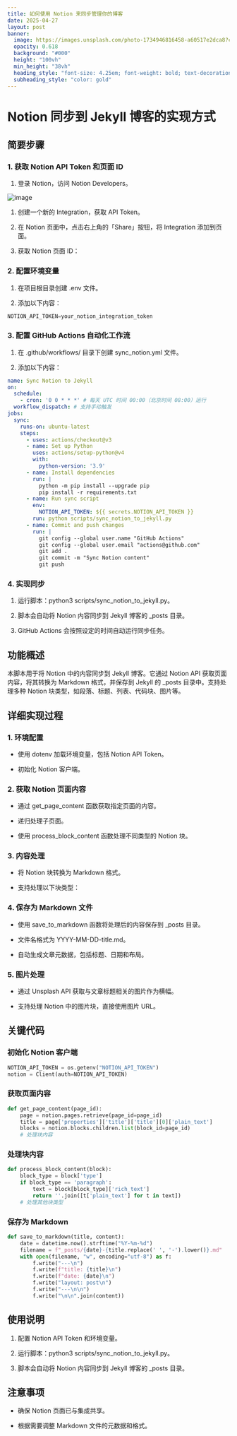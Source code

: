 ```yaml
---
title: 如何使用 Notion 来同步管理你的博客
date: 2025-04-27
layout: post
banner:
  image: https://images.unsplash.com/photo-1734946816458-a60517e2dca8?crop=entropy&cs=tinysrgb&fit=max&fm=jpg&ixid=M3w2OTIwMzJ8MHwxfHJhbmRvbXx8fHx8fHx8fDE3NDU3NzgzNTh8&ixlib=rb-4.0.3&q=80&w=1080
  opacity: 0.618
  background: "#000"
  height: "100vh"
  min_height: "38vh"
  heading_style: "font-size: 4.25em; font-weight: bold; text-decoration: underline"
  subheading_style: "color: gold"
---
```


# Notion 同步到 Jekyll 博客的实现方式

## 简要步骤

### 1. 获取 Notion API Token 和页面 ID

1. 登录 Notion，访问 Notion Developers。

![image](https://prod-files-secure.s3.us-west-2.amazonaws.com/a7a0cc5a-89b9-4cda-8686-1fba0ca52f40/d19c1afe-dea5-4312-9333-786b0ba83054/image.png?X-Amz-Algorithm=AWS4-HMAC-SHA256&X-Amz-Content-Sha256=UNSIGNED-PAYLOAD&X-Amz-Credential=ASIAZI2LB4665RVOVJNZ%2F20250427%2Fus-west-2%2Fs3%2Faws4_request&X-Amz-Date=20250427T182558Z&X-Amz-Expires=3600&X-Amz-Security-Token=IQoJb3JpZ2luX2VjEMj%2F%2F%2F%2F%2F%2F%2F%2F%2F%2FwEaCXVzLXdlc3QtMiJHMEUCIQD3uX1hYR6TiJ9AZLF0%2B9grRycpyydzMAD0lkznGPWnvwIgdi7PCZt%2Byf9ZvvozXwkIPoyX3hutQXVegOrK8vhIu8gq%2FwMIYRAAGgw2Mzc0MjMxODM4MDUiDJF%2BIG8rueMWlWyaVCrcA0PuwdDwHb4B41USybrBxVh3Jyd2sZustOkQpWPvN1A74ydylHLXZ9gr%2B5aICXOj9Wc9rcszbWBHXBEYH9m7MAsXUpaZ2Da8AdUkTOnPwr4PpZx624o4jrOoTqh%2FQ3t2UyZd4WeMVTG8RWxtzLBrRVUgLX4uGOqsABcu59gXG30jJ4XWdPY8vrbOHoDz9gu2hKMMa2ph2A2cgVKxAROtFo0draZ9b4fu%2BwQO%2FYsgc9zsUtPlcEGxvIGJwfr%2FmAiz5pkEOttR%2BgfluhTcxk0XS2TVB9Y1nteytaJwxA4ZEvioGzxjAXmIf9R71gSltzzwhpDegNO%2BLoMDF16yMxEbiRCPYhHwI7jyPlMLmvQy8EL2Z1E%2FxRGQ77y4HoF8ZgWyhNq%2BNYBjqgrcBBl5%2B5MA32H%2BuYg3s%2Fx8qL7YPlXEZX%2BMOXqhRgKCTs8QS%2FmnkXLfl1AdpjovuDzmF8sp1z%2BrXacyzBmFCJfxi9g1GAnE%2F38VHEd4ymN%2BNgMZQF4FUylf%2BReAo%2BKr2jOG7E5%2B6WXC7UHW%2BVQXPxqxXEOBGZJc2Z3L5VArJDO%2FFqFFn%2B616H1RJt2dvQ2tEFxuTIfRbcQ2ppz3K3P07POtNlzJmsZsmqVbK53N1jFwrt1N2pphMJiqucAGOqUBWwPMsChN%2F3lwqQrnCb3kZrZ7H6hRd1yRAULLx8Li2SnDpXxhPxA%2BjMnqnQm%2FPbmzDAsSjnpbPjRURM%2FxmL0YdigUU6rkc%2BRPTLv3tcy8yPc%2Bt%2BBNUrcujiZcVfbV7SRZv9HJ9juWYw68XCtcGBWPPZsQZn2IZPbAahf%2F1AluGSvkV8zgeTH5OF72U3pg8HjJziaYQrCyvKiftgQRwLxiDLFwYNwz&X-Amz-Signature=0aad632218569134cd72c4e674dae80ba4e357177fc1b09fe3dfcd5b97e70d2d&X-Amz-SignedHeaders=host&x-id=GetObject)

1. 创建一个新的 Integration，获取 API Token。

1. 在 Notion 页面中，点击右上角的「Share」按钮，将 Integration 添加到页面。

1. 获取 Notion 页面 ID：


### 2. 配置环境变量

1. 在项目根目录创建 .env 文件。

1. 添加以下内容：

```javascript
NOTION_API_TOKEN=your_notion_integration_token
```

### 3. 配置 GitHub Actions 自动化工作流

1. 在 .github/workflows/ 目录下创建 sync_notion.yml 文件。

1. 添加以下内容：

```yaml
name: Sync Notion to Jekyll
on:
  schedule:
    - cron: '0 0 * * *' # 每天 UTC 时间 00:00（北京时间 08:00）运行
  workflow_dispatch: # 支持手动触发
jobs:
  sync:
    runs-on: ubuntu-latest
    steps:
      - uses: actions/checkout@v3
      - name: Set up Python
        uses: actions/setup-python@v4
        with:
          python-version: '3.9'
      - name: Install dependencies
        run: |
          python -m pip install --upgrade pip
          pip install -r requirements.txt
      - name: Run sync script
        env:
          NOTION_API_TOKEN: ${{ secrets.NOTION_API_TOKEN }}
        run: python scripts/sync_notion_to_jekyll.py
      - name: Commit and push changes
        run: |
          git config --global user.name "GitHub Actions"
          git config --global user.email "actions@github.com"
          git add .
          git commit -m "Sync Notion content"
          git push
```

### 4. 实现同步

1. 运行脚本：python3 scripts/sync_notion_to_jekyll.py。

1. 脚本会自动将 Notion 内容同步到 Jekyll 博客的 _posts 目录。

1. GitHub Actions 会按照设定的时间自动运行同步任务。

## 功能概述

本脚本用于将 Notion 中的内容同步到 Jekyll 博客。它通过 Notion API 获取页面内容，将其转换为 Markdown 格式，并保存到 Jekyll 的 _posts 目录中。支持处理多种 Notion 块类型，如段落、标题、列表、代码块、图片等。

## 详细实现过程

### 1. 环境配置

- 使用 dotenv 加载环境变量，包括 Notion API Token。

- 初始化 Notion 客户端。

### 2. 获取 Notion 页面内容

- 通过 get_page_content 函数获取指定页面的内容。

- 递归处理子页面。

- 使用 process_block_content 函数处理不同类型的 Notion 块。

### 3. 内容处理

- 将 Notion 块转换为 Markdown 格式。

- 支持处理以下块类型：


### 4. 保存为 Markdown 文件

- 使用 save_to_markdown 函数将处理后的内容保存到 _posts 目录。

- 文件名格式为 YYYY-MM-DD-title.md。

- 自动生成文章元数据，包括标题、日期和布局。

### 5. 图片处理

- 通过 Unsplash API 获取与文章标题相关的图片作为横幅。

- 支持处理 Notion 中的图片块，直接使用图片 URL。

## 关键代码

### 初始化 Notion 客户端

```python
NOTION_API_TOKEN = os.getenv("NOTION_API_TOKEN")
notion = Client(auth=NOTION_API_TOKEN)
```

### 获取页面内容

```python
def get_page_content(page_id):
    page = notion.pages.retrieve(page_id=page_id)
    title = page['properties']['title']['title'][0]['plain_text']
    blocks = notion.blocks.children.list(block_id=page_id)
    # 处理块内容
```

### 处理块内容

```python
def process_block_content(block):
    block_type = block['type']
    if block_type == 'paragraph':
        text = block[block_type]['rich_text']
        return ''.join([t['plain_text'] for t in text])
    # 处理其他块类型
```

### 保存为 Markdown

```python
def save_to_markdown(title, content):
    date = datetime.now().strftime("%Y-%m-%d")
    filename = f"_posts/{date}-{title.replace(' ', '-').lower()}.md"
    with open(filename, "w", encoding="utf-8") as f:
        f.write("---\n")
        f.write(f"title: {title}\n")
        f.write(f"date: {date}\n")
        f.write("layout: post\n")
        f.write("---\n\n")
        f.write("\n\n".join(content))
```

## 使用说明

1. 配置 Notion API Token 和环境变量。

1. 运行脚本：python3 scripts/sync_notion_to_jekyll.py。

1. 脚本会自动将 Notion 内容同步到 Jekyll 博客的 _posts 目录。

## 注意事项

- 确保 Notion 页面已与集成共享。

- 根据需要调整 Markdown 文件的元数据和格式。